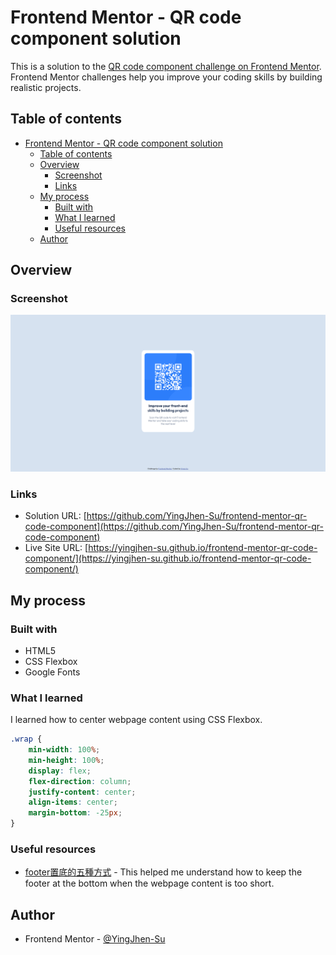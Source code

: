 # Frontend Mentor - QR code component solution

This is a solution to the [QR code component challenge on Frontend Mentor](https://www.frontendmentor.io/challenges/qr-code-component-iux_sIO_H). Frontend Mentor challenges help you improve your coding skills by building realistic projects. 

## Table of contents

- [Frontend Mentor - QR code component solution](#frontend-mentor---qr-code-component-solution)
  - [Table of contents](#table-of-contents)
  - [Overview](#overview)
    - [Screenshot](#screenshot)
    - [Links](#links)
  - [My process](#my-process)
    - [Built with](#built-with)
    - [What I learned](#what-i-learned)
    - [Useful resources](#useful-resources)
  - [Author](#author)

## Overview

### Screenshot

![screenshot](./images/screenshot.png)

### Links

- Solution URL: [https://github.com/YingJhen-Su/frontend-mentor-qr-code-component](https://github.com/YingJhen-Su/frontend-mentor-qr-code-component)
- Live Site URL: [https://yingjhen-su.github.io/frontend-mentor-qr-code-component/](https://yingjhen-su.github.io/frontend-mentor-qr-code-component/)

## My process

### Built with

- HTML5
- CSS Flexbox
- Google Fonts
  
### What I learned
I learned how to center webpage content using CSS Flexbox.

```css
.wrap {
    min-width: 100%;
    min-height: 100%;
    display: flex;
    flex-direction: column;
    justify-content: center;
    align-items: center;
    margin-bottom: -25px;
}
```

### Useful resources

- [footer置底的五種方式](https://medium.com/yuchiwangsha/footer%E7%BD%AE%E5%BA%95%E7%9A%84%E4%BA%94%E7%A8%AE%E6%96%B9%E5%BC%8F-4eeb9ba3ff2d) - This helped me understand how to keep the footer at the bottom when the webpage content is too short.

## Author

- Frontend Mentor - [@YingJhen-Su](https://www.frontendmentor.io/profile/YingJhen-Su)
